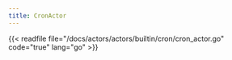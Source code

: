 ```yaml
---
title: CronActor
---
```


{{< readfile file="/docs/actors/actors/builtin/cron/cron_actor.go" code="true" lang="go" >}}
